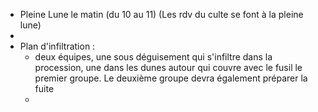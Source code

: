 - Pleine Lune le matin (du 10 au 11) (Les rdv du culte se font à la pleine lune)
-
- Plan d'infiltration :
	- deux équipes, une sous déguisement qui s'infiltre dans la procession, une dans les dunes autour qui couvre avec le fusil le premier groupe. Le deuxième groupe devra également préparer la fuite
	-